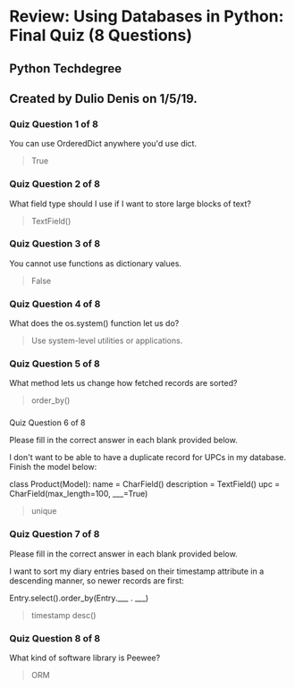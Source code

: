 # Review: Using Databases in Python: Final Quiz (8 Questions)
## Python Techdegree
## Created by Dulio Denis on 1/5/19.

### Quiz Question 1 of 8

You can use OrderedDict anywhere you'd use dict.
> True

### Quiz Question 2 of 8

What field type should I use if I want to store large blocks of text?
> TextField()

### Quiz Question 3 of 8

You cannot use functions as dictionary values.
> False

### Quiz Question 4 of 8

What does the os.system() function let us do?
> Use system-level utilities or applications.

### Quiz Question 5 of 8

What method lets us change how fetched records are sorted?
> order_by()

### 
Quiz Question 6 of 8

Please fill in the correct answer in each blank provided below.

I don't want to be able to have a duplicate record for UPCs in my database. Finish the model below:

class Product(Model):
    name = CharField()
    description = TextField()
    upc = CharField(max_length=100, ___=True)
> unique

### Quiz Question 7 of 8

Please fill in the correct answer in each blank provided below.

I want to sort my diary entries based on their timestamp attribute in a descending manner, so newer records are first:

Entry.select().order_by(Entry.___ . ___)

> timestamp
> desc()

### Quiz Question 8 of 8

What kind of software library is Peewee?
> ORM
